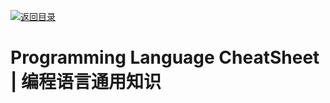[![返回目录](https://parg.co/UCb)](https://github.com/wxyyxc1992/Awesome-CheatSheet)

# Programming Language CheatSheet | 编程语言通用知识

